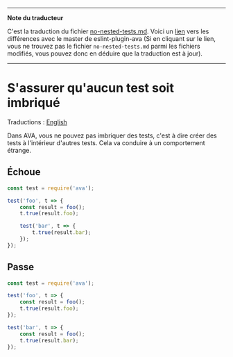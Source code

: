___
**Note du traducteur**

C'est la traduction du fichier [no-nested-tests.md](https://github.com/avajs/eslint-plugin-ava/blob/main/docs/rules/no-nested-tests.md). Voici un [lien](https://github.com/avajs/eslint-plugin-ava/compare/dee1802d39e22aec0915d5067062356f5abfbd84...main#diff-6383a972100eb6ef808f4aea8959b38bad794e4810e23086b3488452def8f022) vers les différences avec le master de eslint-plugin-ava (Si en cliquant sur le lien, vous ne trouvez pas le fichier `no-nested-tests.md` parmi les fichiers modifiés, vous pouvez donc en déduire que la traduction est à jour).
___
# S'assurer qu'aucun test soit imbriqué

Traductions : [English](https://github.com/avajs/eslint-plugin-ava/blob/main/docs/rules/no-nested-tests.md)

Dans AVA, vous ne pouvez pas imbriquer des tests, c'est à dire créer des tests à l'intérieur d'autres tests. Cela va conduire à un comportement étrange.

## Échoue

```js
const test = require('ava');

test('foo', t => {
	const result = foo();
	t.true(result.foo);

	test('bar', t => {
		t.true(result.bar);
	});
});
```

## Passe

```js
const test = require('ava');

test('foo', t => {
	const result = foo();
	t.true(result.foo);
});

test('bar', t => {
	const result = foo();
	t.true(result.bar);
});
```
